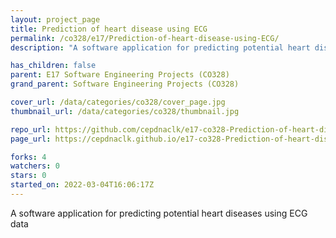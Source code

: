 ```yaml
---
layout: project_page
title: Prediction of heart disease using ECG
permalink: /co328/e17/Prediction-of-heart-disease-using-ECG/
description: "A software application for predicting potential heart diseases using ECG data"

has_children: false
parent: E17 Software Engineering Projects (CO328)
grand_parent: Software Engineering Projects (CO328)

cover_url: /data/categories/co328/cover_page.jpg
thumbnail_url: /data/categories/co328/thumbnail.jpg

repo_url: https://github.com/cepdnaclk/e17-co328-Prediction-of-heart-disease-using-ECG
page_url: https://cepdnaclk.github.io/e17-co328-Prediction-of-heart-disease-using-ECG

forks: 4
watchers: 0
stars: 0
started_on: 2022-03-04T16:06:17Z
---
```

A software application for predicting potential heart diseases using ECG data

